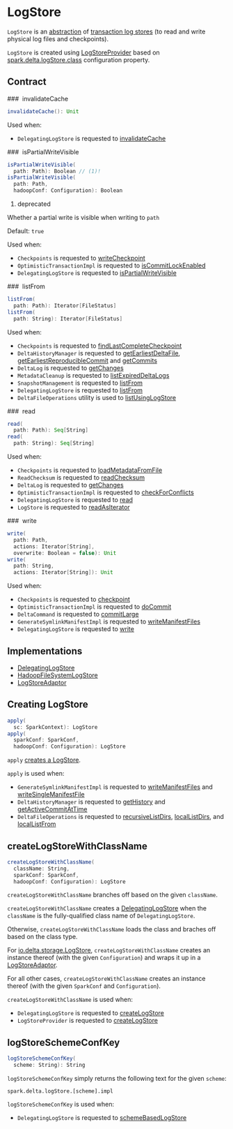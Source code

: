 # LogStore

`LogStore` is an [abstraction](#contract) of [transaction log stores](#implementations) (to read and write physical log files and checkpoints).

`LogStore` is created using [LogStoreProvider](LogStoreProvider.md#createLogStore) based on [spark.delta.logStore.class](../configuration-properties/index.md#spark.delta.logStore.class) configuration property.

## Contract

### <span id="invalidateCache"> invalidateCache

```scala
invalidateCache(): Unit
```

Used when:

* `DelegatingLogStore` is requested to [invalidateCache](DelegatingLogStore.md#invalidateCache)

### <span id="isPartialWriteVisible"> isPartialWriteVisible

```scala
isPartialWriteVisible(
  path: Path): Boolean // (1)!
isPartialWriteVisible(
  path: Path,
  hadoopConf: Configuration): Boolean
```

1. deprecated

Whether a partial write is visible when writing to `path`

Default: `true`

Used when:

* `Checkpoints` is requested to [writeCheckpoint](../checkpoints/Checkpoints.md#writeCheckpoint)
* `OptimisticTransactionImpl` is requested to [isCommitLockEnabled](../OptimisticTransactionImpl.md#isCommitLockEnabled)
* `DelegatingLogStore` is requested to [isPartialWriteVisible](DelegatingLogStore.md#isPartialWriteVisible)

### <span id="listFrom"> listFrom

```scala
listFrom(
  path: Path): Iterator[FileStatus]
listFrom(
  path: String): Iterator[FileStatus]  
```

Used when:

* `Checkpoints` is requested to [findLastCompleteCheckpoint](../checkpoints/Checkpoints.md#findLastCompleteCheckpoint)
* `DeltaHistoryManager` is requested to [getEarliestDeltaFile](../DeltaHistoryManager.md#getEarliestDeltaFile), [getEarliestReproducibleCommit](../DeltaHistoryManager.md#getEarliestReproducibleCommit) and [getCommits](../DeltaHistoryManager.md#getCommits)
* `DeltaLog` is requested to [getChanges](../DeltaLog.md#getChanges)
* `MetadataCleanup` is requested to [listExpiredDeltaLogs](../log-cleanup/MetadataCleanup.md#listExpiredDeltaLogs)
* `SnapshotManagement` is requested to [listFrom](../SnapshotManagement.md#listFrom)
* `DelegatingLogStore` is requested to [listFrom](DelegatingLogStore.md#listFrom)
* `DeltaFileOperations` utility is used to [listUsingLogStore](../DeltaFileOperations.md#listUsingLogStore)

### <span id="read"> read

```scala
read(
  path: Path): Seq[String]
read(
  path: String): Seq[String]
```

Used when:

* `Checkpoints` is requested to [loadMetadataFromFile](../checkpoints/Checkpoints.md#loadMetadataFromFile)
* `ReadChecksum` is requested to [readChecksum](../ReadChecksum.md#readChecksum)
* `DeltaLog` is requested to [getChanges](../DeltaLog.md#getChanges)
* `OptimisticTransactionImpl` is requested to [checkForConflicts](../OptimisticTransactionImpl.md#checkForConflicts)
* `DelegatingLogStore` is requested to [read](DelegatingLogStore.md#read)
* `LogStore` is requested to [readAsIterator](#readAsIterator)

### <span id="write"> write

```scala
write(
  path: Path,
  actions: Iterator[String],
  overwrite: Boolean = false): Unit
write(
  path: String,
  actions: Iterator[String]): Unit
```

Used when:

* `Checkpoints` is requested to [checkpoint](../checkpoints/Checkpoints.md#checkpoint)
* `OptimisticTransactionImpl` is requested to [doCommit](../OptimisticTransactionImpl.md#doCommit)
* `DeltaCommand` is requested to [commitLarge](../commands/DeltaCommand.md#commitLarge)
* `GenerateSymlinkManifestImpl` is requested to [writeManifestFiles](../post-commit-hooks/GenerateSymlinkManifest.md#writeManifestFiles)
* `DelegatingLogStore` is requested to [write](DelegatingLogStore.md#write)

## Implementations

* [DelegatingLogStore](DelegatingLogStore.md)
* [HadoopFileSystemLogStore](HadoopFileSystemLogStore.md)
* [LogStoreAdaptor](LogStoreAdaptor.md)

## <span id="apply"> Creating LogStore

```scala
apply(
  sc: SparkContext): LogStore
apply(
  sparkConf: SparkConf,
  hadoopConf: Configuration): LogStore
```

`apply` [creates a LogStore](LogStoreProvider.md#createLogStore).

`apply` is used when:

* `GenerateSymlinkManifestImpl` is requested to [writeManifestFiles](../post-commit-hooks/GenerateSymlinkManifest.md#writeManifestFiles) and [writeSingleManifestFile](../post-commit-hooks/GenerateSymlinkManifest.md#writeSingleManifestFile)
* `DeltaHistoryManager` is requested to [getHistory](../DeltaHistoryManager.md#getHistory) and [getActiveCommitAtTime](../DeltaHistoryManager.md#getActiveCommitAtTime)
* `DeltaFileOperations` is requested to [recursiveListDirs](../DeltaFileOperations.md#recursiveListDirs), [localListDirs](../DeltaFileOperations.md#localListDirs), and [localListFrom](../DeltaFileOperations.md#localListFrom)

## <span id="createLogStoreWithClassName"> createLogStoreWithClassName

```scala
createLogStoreWithClassName(
  className: String,
  sparkConf: SparkConf,
  hadoopConf: Configuration): LogStore
```

`createLogStoreWithClassName` branches off based on the given `className`.

`createLogStoreWithClassName` creates a [DelegatingLogStore](DelegatingLogStore.md) when the `className` is the fully-qualified class name of `DelegatingLogStore`.

Otherwise, `createLogStoreWithClassName` loads the class and braches off based on the class type.

For [io.delta.storage.LogStore](../LogStore.md), `createLogStoreWithClassName` creates an instance thereof (with the given `Configuration`) and wraps it up in a [LogStoreAdaptor](LogStoreAdaptor.md).

For all other cases, `createLogStoreWithClassName` creates an instance thereof (with the given `SparkConf` and `Configuration`).

`createLogStoreWithClassName` is used when:

* `DelegatingLogStore` is requested to [createLogStore](DelegatingLogStore.md#createLogStore)
* `LogStoreProvider` is requested to [createLogStore](LogStoreProvider.md#createLogStore)

## <span id="logStoreSchemeConfKey"> logStoreSchemeConfKey

```scala
logStoreSchemeConfKey(
  scheme: String): String
```

`logStoreSchemeConfKey` simply returns the following text for the given `scheme`:

```text
spark.delta.logStore.[scheme].impl
```

`logStoreSchemeConfKey` is used when:

* `DelegatingLogStore` is requested to [schemeBasedLogStore](DelegatingLogStore.md#schemeBasedLogStore)

